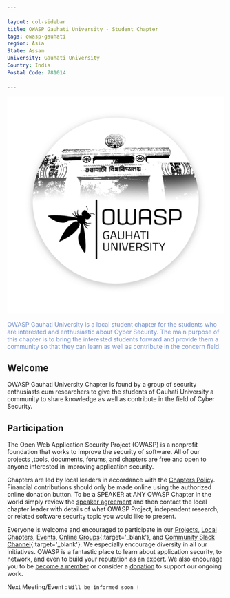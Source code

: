 ```yaml
---

layout: col-sidebar
title: OWASP Gauhati University - Student Chapter
tags: owasp-gauhati
region: Asia
State: Assam
University: Gauhati University
Country: India
Postal Code: 781014

---
```



![OWASP www-chapter-owasp-gauhati-university](assets/images/OWASP_GU.png
"OWASP Gauhati University Chapter")

<div style='color:#728FCE;'>

OWASP Gauhati University is a local student chapter for the students who are interested and enthusiastic about Cyber Security. The main purpose of this chapter is to bring the interested students forward and provide them a community so that they can learn as well as contribute in the concern field.


</div>

## Welcome
OWASP Gauhati University Chapter is found by a group of security enthusiasts cum researchers to give the students of Gauhati University a community to share knowledge as well as contribute in the field of Cyber Security.

## Participation
The Open Web Application Security Project (OWASP) is a nonprofit foundation that works to improve the security of software. All of our projects ,tools, documents, forums, and chapters are free and open to anyone interested in improving application security. 

Chapters are led by local leaders in accordance with the [Chapters Policy](/www-policy/operational/chapters). Financial contributions should only be made online using the authorized online donation button. To be a SPEAKER at ANY OWASP Chapter in the world simply review the [speaker agreement](/www-policy/legal/speaker-agreement) and then contact the local chapter leader with details of what OWASP Project, independent research, or related software security topic you would like to present.

Everyone is welcome and encouraged to participate in our [Projects](/projects/), [Local Chapters](/chapters/), [Events](/events/), [Online Groups](https://groups.google.com/a/owasp.com/){:target='_blank'}, and [Community Slack Channel](https://owasp.slack.com/){:target='_blank'}. We especially encourage diversity in all our initiatives. OWASP is a fantastic place to learn about application security, to network, and even to build your reputation as an expert. We also encourage you to be [become a member](/membership/) or consider a [donation](/donate/) to support our ongoing work.

Next Meeting/Event : `Will be informed soon !`
